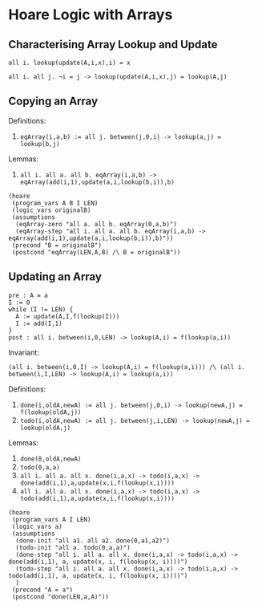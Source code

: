 # Hoare Logic with Arrays

## Characterising Array Lookup and Update


```formula
all i. lookup(update(A,i,x),i) = x
```

```formula
all i. all j. ¬i = j -> lookup(update(A,i,x),j) = lookup(A,j)
```

## Copying an Array

Definitions:
1. `eqArray(i,a,b) := all j. between(j,0,i) -> lookup(a,j) = lookup(b,j)`

Lemmas:
1. `all i. all a. all b. eqArray(i,a,b) -> eqArray(add(i,1),update(a,i,lookup(b,i)),b)`

```hoare {id=hoare-arrays-copy}
(hoare
 (program_vars A B I LEN)
 (logic_vars originalB)
 (assumptions
  (eqArray-zero "all a. all b. eqArray(0,a,b)")
  (eqArray-step "all i. all a. all b. eqArray(i,a,b) -> eqArray(add(i,1),update(a,i,lookup(b,i)),b)"))
 (precond "B = originalB")
 (postcond "eqArray(LEN,A,B) /\ B = originalB"))
```

## Updating an Array

```
pre : A = a
I := 0
while (I != LEN) {
  A := update(A,I,f(lookup(I)))
  I := add(I,1)
}
post : all i. between(i,0,LEN) -> lookup(A,i) = f(lookup(a,i))
```

Invariant:
```formula
(all i. between(i,0,I) -> lookup(A,i) = f(lookup(a,i))) /\ (all i. between(i,I,LEN) -> lookup(A,i) = lookup(a,i))
```

Definitions:
1. `done(i,oldA,newA) := all j. between(j,0,i) -> lookup(newA,j) = f(lookup(oldA,j))`
2. `todo(i,oldA,newA) := all j. between(j,i,LEN) -> lookup(newA,j) = lookup(oldA,j)`

Lemmas:
1. `done(0,oldA,newA)`
2. `todo(0,a,a)`
3. `all i. all a. all x. done(i,a,x) -> todo(i,a,x) -> done(add(i,1),a,update(x,i,f(lookup(x,i))))`
4. `all i. all a. all x. done(i,a,x) -> todo(i,a,x) -> todo(add(i,1),a,update(x,i,f(lookup(x,i))))`

```hoare {id=hoare-arrays-1}
(hoare
 (program_vars A I LEN)
 (logic_vars a)
 (assumptions
  (done-init "all a1. all a2. done(0,a1,a2)")
  (todo-init "all a. todo(0,a,a)")
  (done-step "all i. all a. all x. done(i,a,x) -> todo(i,a,x) -> done(add(i,1), a, update(x, i, f(lookup(x, i))))")
  (todo-step "all i. all a. all x. done(i,a,x) -> todo(i,a,x) -> todo(add(i,1), a, update(x, i, f(lookup(x, i))))")
  )
 (precond "A = a")
 (postcond "done(LEN,a,A)"))
```
